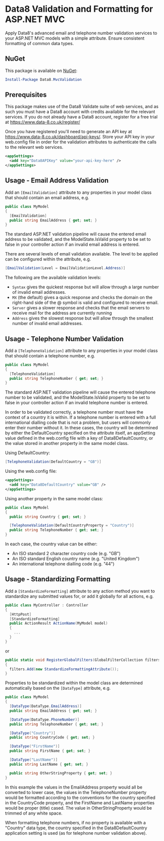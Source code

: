 # Data8 Validation and Formatting for ASP.NET MVC

Apply Data8's advanced email and telephone number validation services to your ASP.NET MVC models with a simple attribute.
Ensure consistent formatting of common data types.

## NuGet

This package is available on [NuGet](https://www.nuget.org/packages/Data8.MvcValidation):

```powershell
Install-Package Data8.MvcValidation
```

## Prerequisites

This package makes use of the Data8 Validate suite of web services, and as such you must have a Data8 account with credits
available for the relevant services. If you do not already have a Data8 account, register for a free trial at
https://www.data-8.co.uk/register/

Once you have registered you'll need to generate an API key at https://www.data-8.co.uk/dashboard/api-keys/. Store your API key
in your web.config file in order for the validation attributes to authenticate the calls to the relevant web services.

```xml
<appSettings>
  <add key="Data8APIKey" value="your-api-key-here" />
</appSettings>
```

## Usage - Email Address Validation

Add an `[EmailValidation]` attribute to any properties in your model class that should contain an email address, e.g.

```csharp
public class MyModel
{
  [EmailValidation]
  public string EmailAddress { get; set; }
}
```

The standard ASP.NET validation pipeline will cause the entered email address to be validated, and the ModelState.IsValid
property to be set to false in your controller action if an invalid email address is entered.

There are several levels of email validation available. The level to be applied can be configured within the attribute, e.g.

```csharp
[EmailValidation(Level = EmailValidationLevel.Address)]
```

The following are the available validation levels:

* `Syntax` gives the quickest response but will allow through a large number of invalid email addresses.
* `MX` (the default) gives a quick response and checks the domain on the right-hand side of the @ symbol is valid and configured 
  to receive email.
* `Server` gives a slower response and checks that the email servers to receive mail for the address are currently running
* `Address` gives the slowest response but will allow through the smallest number of invalid email addresses.

## Usage - Telephone Number Validation

Add a `[TelephoneValidation]` attribute to any properties in your model class that should contain a telephone number, e.g.

```csharp
public class MyModel
{
  [TelephoneValidation]
  public string TelephoneNumber { get; set; }
}
```

The standard ASP.NET validation pipeline will cause the entered telephone number to be validated, and the ModelState.IsValid
property to be set to false in your controller action if an invalid telephone number is entered.

In order to be validated correctly, a telephone number must have the context of a country it is within. If a telephone number is
entered with a full international dialling code that is not a problem, but users will commonly enter their number without it. In
these cases, the country will be determined by either the DefaultCountry specified on the attribute itself, an appSetting value 
defined in the web.config file with a key of Data8DefaultCountry, or the value stored in another property in the same model class.

Using DefaultCountry:

```csharp
[TelephoneValidation(DefaultCountry = "GB")]
```

Using the web.config file:

```xml
<appSettings>
  <add key="Data8DefaultCountry" value="GB" />
</appSettings>
```

Using another property in the same model class:

```csharp
public class MyModel
{
  public string Country { get; set; }

  [TelephoneValidation(DefaultCountryProperty = "Country")]
  public string TelephoneNumber { get; set; }
}
```

In each case, the country value can be either:

* An ISO standard 2 character country code (e.g. "GB")
* An ISO standard English country name (e.g. "United Kingdom")
* An international telephone dialling code (e.g. "44")

## Usage - Standardizing Formatting

Add a `[StandardizeFormatting]` attribute to any action method you want to standardize any submitted values for, or add it globally
for all actions, e.g.

```csharp
public class MyController : Controller
{
  [HttpPost]
  [StandardizeFormatting]
  public ActionResult ActionName(MyModel model)
  {
    ...
  }
}
```

or

```csharp
public static void RegisterGlobalFilters(GlobalFilterCollection filters)
{
  filters.Add(new StandardizeFormattingAttribute());
}
```

Properties to be standardized within the model class are determined automatically based on the `[DataType]` attribute, e.g.

```csharp
public class MyModel
{
  [DataType(DataType.EmailAddress)]
  public string EmailAddress { get; set; }

  [DataType(DataType.PhoneNumber)]
  public string TelephoneNumber { get; set; }

  [DataType("Country")]
  public string CountryCode { get; set; }

  [DataType("FirstName")]
  public string FirstName { get; set; }

  [DataType("LastName")]
  public string LastName { get; set; }

  public string OtherStringProperty { get; set; }
}
```

In this example the values in the EmailAddress property would all be converted to lower case, the values in the TelephoneNumber
property would be formatted according to the conventions for the country specified in the CountryCode property, and the FirstName
and LastName properties would be proper (title) cased. The value in OtherStringProperty would be trimmed of any white space.

When formatting telephone numbers, if no property is available with a "Country" data type, the country specified in the 
Data8DefaultCountry application setting is used (as for telephone number validation above).